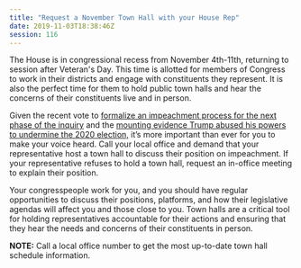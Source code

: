 ```yaml
---
title: "Request a November Town Hall with your House Rep"
date: 2019-11-03T18:38:46Z
session: 116
---
```

The House is in congressional recess from November 4th-11th, returning to session after Veteran's Day. This time is allotted for members of Congress to work in their districts and engage with constituents they represent. It is also the perfect time for them to hold public town halls and hear the concerns of their constituents live and in person. 

Given the recent vote to [formalize an impeachment process for the next phase of the inquiry](https://www.cnn.com/2019/10/31/politics/house-impeachment-inquiry-resolution-floor-vote/index.html) and the [mounting evidence Trump abused his powers to undermine the 2020 election,](https://www.npr.org/2019/11/02/775490647/impeachment-inquiry-catch-up-a-vote-by-house-democrats-makes-it-official) it’s more important than ever for you to make your voice heard. Call your local office and demand that your representative host a town hall to discuss their position on impeachment. If your representative refuses to hold a town hall, request an in-office meeting to explain their position.

Your congresspeople work for you, and you should have regular opportunities to discuss their positions, platforms, and how their legislative agendas will affect you and those close to you. Town halls are a critical tool for holding representatives accountable for their actions and ensuring that they hear the needs and concerns of their constituents in person.

**NOTE:** Call a local office number to get the most up-to-date town hall schedule information.

